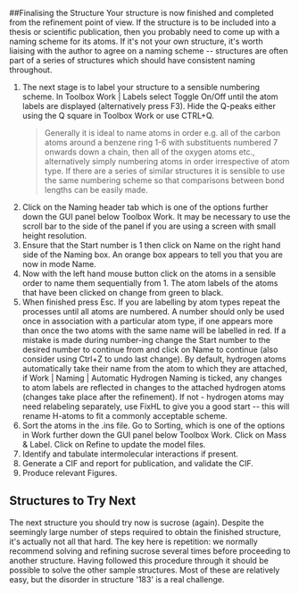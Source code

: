 ##Finalising the Structure
Your structure is now finished and completed from the refinement point of view. If the structure is to be included into a thesis or scientific publication, then you probably need to come up with a naming scheme for its atoms. If it's not your own structure, it's worth liaising with the author to agree on a naming scheme -- structures are often part of a series of structures which should have consistent naming throughout.
1. The next stage is to label your structure to a sensible numbering scheme. In Toolbox Work | Labels select Toggle On/Off until the atom labels are displayed (alternatively press F3). Hide the Q-peaks either using the Q square in Toolbox Work or use CTRL+Q.
	>Generally it is ideal to name atoms in order e.g. all of the carbon atoms around a benzene ring 1-6 with substituents numbered 7 onwards down a chain, then all of the oxygen atoms etc., alternatively simply numbering atoms in order irrespective of atom type. If there are a series of similar structures it is sensible to use the same numbering scheme so that comparisons between bond lengths can be easily made.
2.	Click on the Naming header tab which is one of the options further down the GUI panel below Toolbox Work. It may be necessary to use the scroll bar to the side of the panel if you are using a screen with small height resolution.
3.	Ensure that the Start number is 1 then click on Name on the right hand side of the Naming box. An orange box appears to tell you that you are now in mode Name.
4.	Now with the left hand mouse button click on the atoms in a sensible order to name them sequentially from 1. The atom labels of the atoms that have been clicked on change from green to black.
5.	When finished press Esc. If you are labelling by atom types repeat the processes until all atoms are numbered. 
	A number should only be used once in association with a particular atom type, if one appears more than once the two atoms with the same name will be labelled in red. If a mistake is made during number-ing change the Start number to the desired number to continue from and click on Name to continue (also consider using Ctrl+Z to undo last change).
	By default, hydrogen atoms automatically take their name from the atom to which they are attached, if Work | Naming | Automatic Hydrogen Naming is ticked, any changes to atom labels are reflected in changes to the attached hydrogen atoms (changes take place after the refinement). If not - hydrogen atoms may need relabeling separately, use FixHL to give you a good start -- this will rename H-atoms to fit a commonly acceptable scheme.
6.	Sort the atoms in the .ins file. Go to Sorting, which is one of the options in Work further down the GUI panel below Toolbox Work. Click on Mass \& Label. Click on Refine to update the model files.
7.	Identify and tabulate intermolecular interactions if present. 
8.	Generate a CIF and report for publication, and validate the CIF. 
9.	Produce relevant Figures.

## Structures to Try Next
The next structure you should try now is sucrose (again). Despite the seemingly large number of steps required to obtain the finished structure, it's actually not all that hard. The key here is repetition: we normally recommend solving and refining sucrose several times before proceeding to another structure. 
Having followed this procedure through it should be possible to solve the other sample structures. Most of these are relatively easy, but the disorder in structure '183' is a real challenge.
